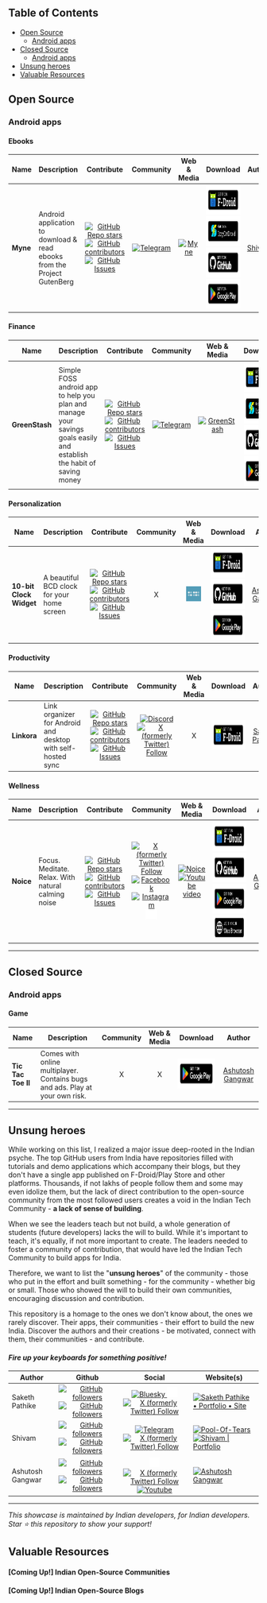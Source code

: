 ## Table of Contents
- [Open Source](#open-source)
  - [Android apps](#android-apps)
- [Closed Source](#closed-source)
  - [Android apps](#android-apps-1)
- [Unsung heroes](#unsung-heroes)
- [Valuable Resources](#valuable-resources)

## Open Source
### Android apps

#### Ebooks
<table>
    <thead>
        <tr>
            <th style="text-align: center">Name</th>
            <th style="text-align: center">Description</th>
            <th style="text-align: center">Contribute</th>
            <th style="text-align: center">Community</th>
            <th style="text-align: center">Web & Media</th>
            <th style="text-align: center">Download</th>
            <th style="text-align: center">Author</th>
        </tr>
    </thead>
    <tbody>
        <tr>
            <td><strong>Myne</strong></td>
            <td>
                Android application to download &amp; read ebooks from the
                Project GutenBerg
            </td>
            <!-- Contribute -->
            <td style="text-align: center">
                <a
                    href="https://github.com/Pool-Of-Tears/Myne"
                    target="_blank"
                    rel="noopener noreferrer"
                >
                    <img
                        src="https://img.shields.io/github/stars/Pool-Of-Tears/Myne?style=plastic&amp;logo=github&amp;logoColor=181717&amp;labelColor=white"
                        alt="GitHub Repo stars"
                    />
                    <img
                        src="https://img.shields.io/github/contributors/Pool-Of-Tears/Myne?style=plastic&amp;logo=github&amp;logoColor=181717&amp;labelColor=white"
                        alt="GitHub contributors"
                    />
                    <img
                        src="https://img.shields.io/github/issues/Pool-Of-Tears/Myne?style=plastic&amp;logo=github&amp;logoColor=181717&amp;labelColor=white"
                        alt="GitHub Issues"
                    />
                </a>
            </td>
            <!-- Community -->
            <td style="text-align: center">
                <a
                    href="https://t.me/PotApps"
                    target="_blank"
                    rel="noopener noreferrer"
                >
                    <img
                        src="https://img.shields.io/badge/Join-26A5E4?style=plastic&amp;logo=telegram&amp;logoColor=26A5E4&amp;labelColor=white"
                        alt="Telegram"
                    />
                </a>
            </td>
            <!-- Web & Media -->
            <td style="text-align: center">
                <a
                    href="https://pool-of-tears.github.io/#myne"
                    target="_blank"
                    rel="noopener noreferrer"
                >
                    <img
                        src="https://pool-of-tears.github.io/assets/myne-icon-DF1pMU7n.heif"
                        alt="Myne"
                        height="30"
                    />
                </a>
            </td>
            <!-- Download -->
            <td style="text-align: center">
                <a
                    href="https://f-droid.org/packages/com.starry.myne/"
                    target="_blank"
                    rel="noopener noreferrer"
                >
                    <img
                        src="assets/images/get-it-on-fdroid.png"
                        alt="Get it on F-Droid"
                        height="60"
                    />
                </a>
                <a
                    href="https://apt.izzysoft.de/fdroid/index/apk/com.starry.myne"
                    target="_blank"
                    rel="noopener noreferrer"
                >
                    <img
                        src="assets/images/get-it-on-izzyondroid.png"
                        alt="Get it on IzzyOnDroid"
                        height="60"
                    />
                </a>
                <a
                    href="https://github.com/Pool-Of-Tears/Myne/releases/latest"
                    target="_blank"
                    rel="noopener noreferrer"
                >
                    <img
                        src="assets/images/get-it-on-github.png"
                        alt="Get it on GitHub"
                        height="60"
                    />
                </a>
                <a
                    href="https://play.google.com/store/apps/details?id=com.starry.myne"
                    target="_blank"
                    rel="noopener noreferrer"
                >
                    <img
                        src="assets/images/get-it-on-play.png"
                        alt="Get it on Google Play"
                        height="60"
                    />
                </a>
            </td>
            <!-- Author -->
            <td style="text-align: center">
                <a href="#author-shivam">Shivam</a>
            </td>
        </tr>
    </tbody>
</table>

#### Finance
<table>
    <thead>
        <tr>
            <th style="text-align: center">Name</th>
            <th style="text-align: center">Description</th>
            <th style="text-align: center">Contribute</th>
            <th style="text-align: center">Community</th>
            <th style="text-align: center">Web & Media</th>
            <th style="text-align: center">Download</th>
            <th style="text-align: center">Author</th>
        </tr>
    </thead>
    <tbody>
        <tr>
            <td><strong>GreenStash</strong></td>
            <td>
                Simple FOSS android app to help you plan and manage your savings goals easily and establish the habit of saving money
            </td>
            <!-- Contribute -->
            <td style="text-align: center">
                <a
                    href="https://github.com/Pool-Of-Tears/GreenStash"
                    target="_blank"
                    rel="noopener noreferrer"
                >
                    <img
                        src="https://img.shields.io/github/stars/Pool-Of-Tears/GreenStash?style=plastic&amp;logo=github&amp;logoColor=181717&amp;labelColor=white"
                        alt="GitHub Repo stars"
                    />
                    <img
                        src="https://img.shields.io/github/contributors/Pool-Of-Tears/GreenStash?style=plastic&amp;logo=github&amp;logoColor=181717&amp;labelColor=white"
                        alt="GitHub contributors"
                    />
                    <img
                        src="https://img.shields.io/github/issues/Pool-Of-Tears/GreenStash?style=plastic&amp;logo=github&amp;logoColor=181717&amp;labelColor=white"
                        alt="GitHub Issues"
                    />
                </a>
            </td>
            <!-- Community -->
            <td style="text-align: center">
                <a
                    href="https://t.me/PotApps"
                    target="_blank"
                    rel="noopener noreferrer"
                >
                    <img
                        src="https://img.shields.io/badge/Join-26A5E4?style=plastic&amp;logo=telegram&amp;logoColor=26A5E4&amp;labelColor=white"
                        alt="Telegram"
                    />
                </a>
            </td>
            <!-- Web & Media -->
            <td style="text-align: center">
                <a
                    href="https://pool-of-tears.github.io/#greenStash"
                    target="_blank"
                    rel="noopener noreferrer"
                >
                    <img
                        src="https://pool-of-tears.github.io/assets/greenstash-icon-batG7jGP.heif"
                        alt="GreenStash"
                        height="30"
                    />
                </a>
            </td>
            <!-- Download -->
            <td style="text-align: center">
                <a
                    href="https://f-droid.org/packages/com.starry.greenstash/"
                    target="_blank"
                    rel="noopener noreferrer"
                >
                    <img
                        src="assets/images/get-it-on-fdroid.png"
                        alt="Get it on F-Droid"
                        height="60"
                    />
                </a>
                <a
                    href="https://apt.izzysoft.de/fdroid/index/apk/com.starry.greenstash"
                    target="_blank"
                    rel="noopener noreferrer"
                >
                    <img
                        src="assets/images/get-it-on-izzyondroid.png"
                        alt="Get it on IzzyOnDroid"
                        height="60"
                    />
                </a>
                <a
                    href="https://github.com/Pool-Of-Tears/GreenStash/releases/latest"
                    target="_blank"
                    rel="noopener noreferrer"
                >
                    <img
                        src="assets/images/get-it-on-github.png"
                        alt="Get it on GitHub"
                        height="60"
                    />
                </a>
                <a
                    href="https://play.google.com/store/apps/details?id=com.starry.greenstash"
                    target="_blank"
                    rel="noopener noreferrer"
                >
                    <img
                        src="assets/images/get-it-on-play.png"
                        alt="Get it on Google Play"
                        height="60"
                    />
                </a>
            </td>
            <!-- Author -->
            <td style="text-align: center">
                <a href="#author-shivam">Shivam</a>
            </td>
        </tr>
    </tbody>
</table>

#### Personalization
<table>
    <thead>
        <tr>
            <th style="text-align: center">Name</th>
            <th style="text-align: center">Description</th>
            <th style="text-align: center">Contribute</th>
            <th style="text-align: center">Community</th>
            <th style="text-align: center">Web & Media</th>
            <th style="text-align: center">Download</th>
            <th style="text-align: center">Author</th>
        </tr>
    </thead>
    <tbody>
        <tr>
            <td><strong>10-bit Clock Widget</strong></td>
            <td>
                A beautiful BCD clock for your home screen
            </td>
            <!-- Contribute -->
            <td style="text-align: center">
                <a
                    href="http://github.com/ashutoshgngwr/10-bitClockWidget"
                    target="_blank"
                    rel="noopener noreferrer"
                >
                    <img
                        src="https://img.shields.io/github/stars/ashutoshgngwr/10-bitClockWidget?style=plastic&amp;logo=github&amp;logoColor=181717&amp;labelColor=white"
                        alt="GitHub Repo stars"
                    />
                    <img
                        src="https://img.shields.io/github/contributors/ashutoshgngwr/10-bitClockWidget?style=plastic&amp;logo=github&amp;logoColor=181717&amp;labelColor=white"
                        alt="GitHub contributors"
                    />
                    <img
                        src="https://img.shields.io/github/issues/ashutoshgngwr/10-bitClockWidget?style=plastic&amp;logo=github&amp;logoColor=181717&amp;labelColor=white"
                        alt="GitHub Issues"
                    />
                </a>
            </td>
            <!-- Community -->
            <td>
                <div align="center">X</div>
            </td>
            <!-- Web & Media -->
            <td style="text-align: center">
                <a
                    href="https://ashutoshgngwr.github.io/10-bitClockWidget/"
                    target="_blank"
                    rel="noopener noreferrer"
                >
                    <img
                        src="https://raw.githubusercontent.com/ashutoshgngwr/10-bitClockWidget/master/fastlane/metadata/android/en-US/images/icon.png"
                        alt="10-bit Clock for Android"
                        height="30"
                    />
                </a>
            </td>
            <!-- Download -->
            <td style="text-align: center">
                <a
                    href="https://f-droid.org/packages/com.github.ashutoshgngwr.tenbitclockwidget/"
                    target="_blank"
                    rel="noopener noreferrer"
                >
                    <img
                        src="assets/images/get-it-on-fdroid.png"
                        alt="Get it on F-Droid"
                        height="60"
                    />
                </a>
                <a
                    href="https://github.com/ashutoshgngwr/10-bitClockWidget/releases/latest"
                    target="_blank"
                    rel="noopener noreferrer"
                >
                    <img
                        src="assets/images/get-it-on-github.png"
                        alt="Get it on GitHub"
                        height="60"
                    />
                </a>
                <a
                    href="https://play.google.com/store/apps/details?id=com.github.ashutoshgngwr.tenbitclockwidget"
                    target="_blank"
                    rel="noopener noreferrer"
                >
                    <img
                        src="assets/images/get-it-on-play.png"
                        alt="Get it on Google Play"
                        height="60"
                    />
                </a>
            </td>
            <!-- Author -->
            <td style="text-align: center">
                <a href="#author-ashutosh-gangwar">Ashutosh Gangwar</a>
            </td>
        </tr>
    </tbody>
</table>

#### Productivity
<table>
    <thead>
        <tr>
            <th style="text-align: center">Name</th>
            <th style="text-align: center">Description</th>
            <th style="text-align: center">Contribute</th>
            <th style="text-align: center">Community</th>
            <th style="text-align: center">Web & Media</th>
            <th style="text-align: center">Download</th>
            <th style="text-align: center">Author</th>
        </tr>
    </thead>
    <tbody>
        <tr>
            <td><strong>Linkora</strong></td>
            <td>
                Link organizer for Android and desktop with self-hosted sync
            </td>
            <!-- Contribute -->
            <td style="text-align: center">
                <a
                    href="https://github.com/LinkoraApp/Linkora"
                    target="_blank"
                    rel="noopener noreferrer"
                >
                    <img
                        src="https://img.shields.io/github/stars/LinkoraApp/Linkora?style=plastic&amp;logo=github&amp;logoColor=181717&amp;labelColor=white"
                        alt="GitHub Repo stars"
                    />
                    <img
                        src="https://img.shields.io/github/contributors/LinkoraApp/Linkora?style=plastic&amp;logo=github&amp;logoColor=181717&amp;labelColor=white"
                        alt="GitHub contributors"
                    />
                    <img
                        src="https://img.shields.io/github/issues/LinkoraApp/Linkora?style=plastic&amp;logo=github&amp;logoColor=181717&amp;labelColor=white"
                        alt="GitHub Issues"
                    />
                </a>
            </td>
            <!-- Community -->
            <td style="text-align: center">
                <a
                    href="https://discord.gg/ZDBXNtv8MD"
                    target="_blank"
                    rel="noopener noreferrer"
                >
                    <img
                        src="https://img.shields.io/discord/1214971383352664104?style=plastic&amp;logo=discord&amp;logoColor=5865F2&amp;labelColor=white"
                        alt="Discord"
                    />
                </a>
                <a
                    href="https://x.com/linkoraapp"
                    target="_blank"
                    rel="noopener noreferrer"
                >
                    <img
                        src="https://img.shields.io/twitter/follow/linkoraapp?style=plastic&amp;logo=x&amp;logoColor=000000&amp;labelColor=white"
                        alt="X (formerly Twitter) Follow"
                    />
                </a>
            </td>
            <!-- Web & Media -->
            <td>
                <div align="center">X</div>
            </td>
            <!-- Download -->
            <td style="text-align: center">
                <a
                    href="https://f-droid.org/en/packages/com.sakethh.linkora/"
                    target="_blank"
                    rel="noopener noreferrer"
                >
                    <img
                        src="assets/images/get-it-on-fdroid.png"
                        alt="Get it on F-Droid"
                        height="60"
                    />
                </a>
            </td>
            <!-- Author -->
            <td style="text-align: center">
                <a href="#author-saketh-pathike">Saketh Pathike</a>
            </td>
        </tr>
    </tbody>
</table>


#### Wellness
<table>
    <thead>
        <tr>
            <th style="text-align: center">Name</th>
            <th style="text-align: center">Description</th>
            <th style="text-align: center">Contribute</th>
            <th style="text-align: center">Community</th>
            <th style="text-align: center">Web & Media</th>
            <th style="text-align: center">Download</th>
            <th style="text-align: center">Author</th>
        </tr>
    </thead>
    <tbody>
        <tr>
            <td><strong>Noice</strong></td>
            <td>
                Focus. Meditate. Relax. With natural calming noise
            </td>
            <!-- Contribute -->
            <td style="text-align: center">
                <a
                    href="https://github.com/trynoice/android-app"
                    target="_blank"
                    rel="noopener noreferrer"
                >
                    <img
                        src="https://img.shields.io/github/stars/trynoice/android-app?style=plastic&amp;logo=github&amp;logoColor=181717&amp;labelColor=white"
                        alt="GitHub Repo stars"
                    />
                    <img
                        src="https://img.shields.io/github/contributors/trynoice/android-app?style=plastic&amp;logo=github&amp;logoColor=181717&amp;labelColor=white"
                        alt="GitHub contributors"
                    />
                    <img
                        src="https://img.shields.io/github/issues/trynoice/android-app?style=plastic&amp;logo=github&amp;logoColor=181717&amp;labelColor=white"
                        alt="GitHub Issues"
                    />
                </a>
            </td>
            <!-- Community -->
            <td style="text-align: center">
                <a
                    href="https://x.com/trynoice"
                    target="_blank"
                    rel="noopener noreferrer"
                >
                    <img
                        src="https://img.shields.io/twitter/follow/trynoice?style=plastic&amp;logo=x&amp;logoColor=000000&amp;labelColor=white"
                        alt="X (formerly Twitter) Follow"
                    />
                </a>
                <a
                    href="https://facebook.com/trynoice"
                    target="_blank"
                    rel="noopener noreferrer"
                >
                    <img
                        src="https://img.shields.io/badge/like-0866FF?style=plastic&logo=facebook&logoColor=0866FF&labelColor=white"
                        alt="Facebook"
                        height="20"
                    />
                </a>
                <a
                    href="https://instagram.com/trynoice"
                    target="_blank"
                    rel="noopener noreferrer"
                >
                    <img
                        src="https://img.shields.io/badge/follow-FF0069?style=plastic&logo=instagram&logoColor=FF0069&labelColor=white"
                        alt="Instagram"
                        height="20"
                    />
                </a>
                <a
                    href="https://linkedin.com/company/trynoice"
                    target="_blank"
                    rel="noopener noreferrer"
                >
                    <img
                        src="assets/images/linkedin.png"
                        alt="LinkedIn"
                        height="20"
                    />
                </a>
            </td>
            <!-- Web & Media -->
            <td style="text-align: center">
                <a
                    href="https://trynoice.com/"
                    target="_blank"
                    rel="noopener noreferrer"
                >
                    <img
                        src="https://trynoice.com//favicon-32x32.png"
                        alt="Noice"
                        height="30"
                    />
                </a>
                <a
                    href="https://www.youtube.com/watch?v=AiAXJbuN94E"
                    target="_blank"
                    rel="noopener noreferrer"
                >
                    <img
                        src="https://img.shields.io/youtube/views/AiAXJbuN94E?style=plastic&logo=youtube&logoColor=FF0000&labelColor=white"
                        alt="Youtube video"
                    />
                </a>
            </td>
            <!-- Download -->
            <td style="text-align: center">
                <a
                    href="https://f-droid.org/app/com.github.ashutoshgngwr.noice"
                    target="_blank"
                    rel="noopener noreferrer"
                >
                    <img
                        src="assets/images/get-it-on-fdroid.png"
                        alt="Get it on F-Droid"
                        height="60"
                    />
                </a>
                <a
                    href="https://github.com/trynoice/android-app/releases/latest"
                    target="_blank"
                    rel="noopener noreferrer"
                >
                    <img
                        src="assets/images/get-it-on-github.png"
                        alt="Get it on GitHub"
                        height="60"
                    />
                </a>
                <a
                    href="https://play.google.com/store/apps/details?id=com.github.ashutoshgngwr.noice"
                    target="_blank"
                    rel="noopener noreferrer"
                >
                    <img
                        src="assets/images/get-it-on-play.png"
                        alt="Get it on Google Play"
                        height="60"
                    />
                </a>
                <a
                    href="https://app.trynoice.com/"
                    target="_blank"
                    rel="noopener noreferrer"
                >
                    <img
                        src="https://raw.githubusercontent.com/trynoice/.github/main/graphics/use-it-in-your-web-browser-badge.png"
                        alt="Use it in your browser"
                        height="50"
                    />
                </a>
            </td>
            <!-- Author -->
            <td style="text-align: center">
                <a href="#author-ashutosh-gangwar">Ashutosh Gangwar</a>
            </td>
        </tr>
    </tbody>
</table>

---

## Closed Source
### Android apps

#### Game
<table>
    <thead>
        <tr>
            <th style="text-align: center">Name</th>
            <th style="text-align: center">Description</th>
            <th style="text-align: center">Community</th>
            <th style="text-align: center">Web & Media</th>
            <th style="text-align: center">Download</th>
            <th style="text-align: center">Author</th>
        </tr>
    </thead>
    <tbody>
        <tr>
            <td><strong>Tic Tac Toe II</strong></td>
            <td>
                Comes with online multiplayer. Contains bugs and ads. Play at your own risk.
            </td>
            <!-- Community -->
            <td>
                <div align="center">X</div>
            </td>
            <!-- Web & Media -->
            <td>
                <div align="center">X</div>
            </td>
            <!-- Download -->
            <td style="text-align: center">
                <a
                    href="https://play.google.com/store/apps/details?id=io.github.ashutoshgngwr.tictactoe2"
                    target="_blank"
                    rel="noopener noreferrer"
                >
                    <img
                        src="assets/images/get-it-on-play.png"
                        alt="Get it on Google Play"
                        height="60"
                    />
                </a>
            </td>
            <!-- Author -->
            <td style="text-align: center">
                <a href="#author-ashutosh-gangwar">Ashutosh Gangwar</a>
            </td>
        </tr>
    </tbody>
</table>

---

## Unsung heroes
While working on this list, I realized a major issue deep-rooted in the Indian psyche. The top GitHub users from India have repositories filled with tutorials and demo applications which accompany their blogs, but they don't have a single app published on F-Droid/Play Store and other platforms. Thousands, if not lakhs of people follow them and some may even idolize them, but the lack of direct contribution to the open-source community from the most followed users creates a void in the Indian Tech Community - **a lack of sense of building**.

When we see the leaders teach but not build, a whole generation of students (future developers) lacks the will to build. While it's important to teach, it's equally, if not more important to create.
The leaders needed to foster a community of contribution, that would have led the Indian Tech Community to build apps for India.

Therefore, we want to list the "**unsung heroes**" of the community - those who put in the effort and built something - for the community - whether big or small. Those who showed the will to build their own communities, encouraging discussion and contribution.

This repository is a homage to the ones we don't know about, the ones we rarely discover. Their apps, their communities - their effort to build the new India. Discover the authors and their creations - be motivated, connect with them, their communities - and contribute.

#### _**Fire up your keyboards for something positive!**_

<table>
    <thead>
        <tr>
            <th style="text-align: center">Author</th>
            <th style="text-align: center">Github</th>
            <th style="text-align: center">Social</th>
            <th style="text-align: center">Website(s)</th>
        </tr>
    </thead>
    <tbody>
        <tr id="author-saketh-pathike">
            <td>Saketh Pathike</td>
            <!-- Github -->
            <td style="text-align: center">
               <a
                    href="https://github.com/sakethpathike"
                    target="_blank"
                    rel="noopener noreferrer"
                >
                  <img
                     src="https://img.shields.io/github/followers/sakethpathike?style=plastic&amp;logo=github&amp;logoColor=181717&amp;labelColor=white"
                     alt="GitHub followers"
                  />
               </a>
               <a
                    href="https://github.com/LinkoraApp"
                    target="_blank"
                    rel="noopener noreferrer"
                >
                  <img
                     src="https://img.shields.io/github/followers/LinkoraApp?style=plastic&amp;logo=github&amp;logoColor=181717&amp;labelColor=white"
                     alt="GitHub followers"
                  />
               </a>
            </td>
            <!-- Social -->
            <td style="text-align: center">
                <a
                    href="https://bsky.app/profile/sakethh.bsky.social"
                    target="_blank"
                    rel="noopener noreferrer"
                >
                    <img
                        src="https://img.shields.io/badge/Follow-0285FF?style=plastic&amp;logo=bluesky&amp;logoColor=0285FF&amp;labelColor=white"
                        alt="Bluesky"
                    />
                </a>
                <a
                    href="https://in.linkedin.com/in/sakethpathike"
                    target="_blank"
                    rel="noopener noreferrer"
                >
                    <img
                        src="assets/images/linkedin.png"
                        alt="LinkedIn"
                        height="20"
                    />
                </a>
                <a
                    href="https://x.com/sakethpathike"
                    target="_blank"
                    rel="noopener noreferrer"
                >
                    <img
                        src="https://img.shields.io/twitter/follow/sakethpathike?style=plastic&amp;logo=x&amp;logoColor=000000&amp;labelColor=white"
                        alt="X (formerly Twitter) Follow"
                    />
                </a>
            </td>
            <!-- Website(s) -->
            <td>
                <a
                    href="https://sakethpathike.github.io/"
                    target="_blank"
                    rel="noopener noreferrer"
                >
                    <img
                        src="https://sakethpathike.github.io/images/kamp.png"
                        alt="Saketh Pathike • Portfolio • Site"
                        height="30"
                    />
                </a>
            </td>
        </tr>
        <tr id="author-shivam">
            <td>Shivam</td>
            <!-- Github -->
            <td style="text-align: center">
               <a
                    href="https://github.com/starry-shivam"
                    target="_blank"
                    rel="noopener noreferrer"
                >
                  <img
                     src="https://img.shields.io/github/followers/starry-shivam?style=plastic&amp;logo=github&amp;logoColor=181717&amp;labelColor=white"
                     alt="GitHub followers"
                  />
               </a>
               <a
                    href="https://github.com/Pool-Of-Tears"
                    target="_blank"
                    rel="noopener noreferrer"
                >
                  <img
                     src="https://img.shields.io/github/followers/Pool-Of-Tears?style=plastic&amp;logo=github&amp;logoColor=181717&amp;labelColor=white"
                     alt="GitHub followers"
                  />
               </a>
            </td>
            <!-- Social -->
            <td style="text-align: center">
               <a
                    href="https://t.me/starryboi"
                    target="_blank"
                    rel="noopener noreferrer"
                >
                    <img
                        src="https://img.shields.io/badge/Message-26A5E4?style=plastic&amp;logo=telegram&amp;logoColor=26A5E4&amp;labelColor=white"
                        alt="Telegram"
                    />
                </a>
                <a
                    href="https://x.com/starry_shivam"
                    target="_blank"
                    rel="noopener noreferrer"
                >
                    <img
                        src="https://img.shields.io/twitter/follow/starry_shivam?style=plastic&amp;logo=x&amp;logoColor=000000&amp;labelColor=white"
                        alt="X (formerly Twitter) Follow"
                    />
                </a>
            </td>
            <!-- Website(s) -->
            <td>
                <a
                    href="https://pool-of-tears.github.io"
                    target="_blank"
                    rel="noopener noreferrer"
                >
                    <img
                        src="https://pool-of-tears.github.io/favicon.ico"
                        alt="Pool-Of-Tears"
                        height="30"
                    />
                </a>
                <a
                    href="https://krsh.dev/"
                    target="_blank"
                    rel="noopener noreferrer"
                >
                    <img
                        src="https://krsh.dev/favicon.ico"
                        alt="Shivam | Portfolio"
                        height="30"
                    />
                </a>
            </td>
        </tr>
        <tr id="ashutosh-gangwar">
            <td>Ashutosh Gangwar</td>
            <!-- Github -->
            <td style="text-align: center">
               <a
                    href="https://github.com/ashutoshgngwr"
                    target="_blank"
                    rel="noopener noreferrer"
                >
                  <img
                     src="https://img.shields.io/github/followers/ashutoshgngwr?style=plastic&amp;logo=github&amp;logoColor=181717&amp;labelColor=white"
                     alt="GitHub followers"
                  />
               </a>
               <a
                    href="https://github.com/trynoice"
                    target="_blank"
                    rel="noopener noreferrer"
                >
                  <img
                     src="https://img.shields.io/github/followers/trynoice?style=plastic&amp;logo=github&amp;logoColor=181717&amp;labelColor=white"
                     alt="GitHub followers"
                  />
               </a>
            </td>
            <!-- Social -->
            <td style="text-align: center">
               <a
                    href="https://in.linkedin.com/in/ashutoshgngwr"
                    target="_blank"
                    rel="noopener noreferrer"
                >
                    <img
                        src="assets/images/linkedin.png"
                        alt="LinkedIn"
                        height="20"
                    />
                </a>
                <a
                    href="https://x.com/ashutoshgngwr"
                    target="_blank"
                    rel="noopener noreferrer"
                >
                    <img
                        src="https://img.shields.io/twitter/follow/ashutoshgngwr?style=plastic&amp;logo=x&amp;logoColor=000000&amp;labelColor=white"
                        alt="X (formerly Twitter) Follow"
                    />
                </a>
                <a
                    href="https://www.youtube.com/@ashutoshgangwar5217"
                    target="_blank"
                    rel="noopener noreferrer"
                >
                    <img
                        src="https://img.shields.io/youtube/channel/subscribers/UC-rGrQ0a-jHLxQO_Qix1GOw?style=plastic&logo=youtube&logoColor=FF0000&labelColor=white"
                        alt="Youtube"
                    />
                </a>
            </td>
            <!-- Website(s) -->
            <td>
                <a
                    href="https://ashutoshgngwr.github.io"
                    target="_blank"
                    rel="noopener noreferrer"
                >
                    <img
                        src="https://ashutoshgngwr.github.io/assets/static/img/favicon-32x32.png"
                        alt="Ashutosh Gangwar"
                        height="30"
                    />
                </a>
            </td>
        </tr>
    </tbody>
</table>


---

*This showcase is maintained by Indian developers, for Indian developers. Star ⭐ this repository to show your support!*

## Valuable Resources
#### [Coming Up!] Indian Open-Source Communities
#### [Coming Up!] Indian Open-Source Blogs
